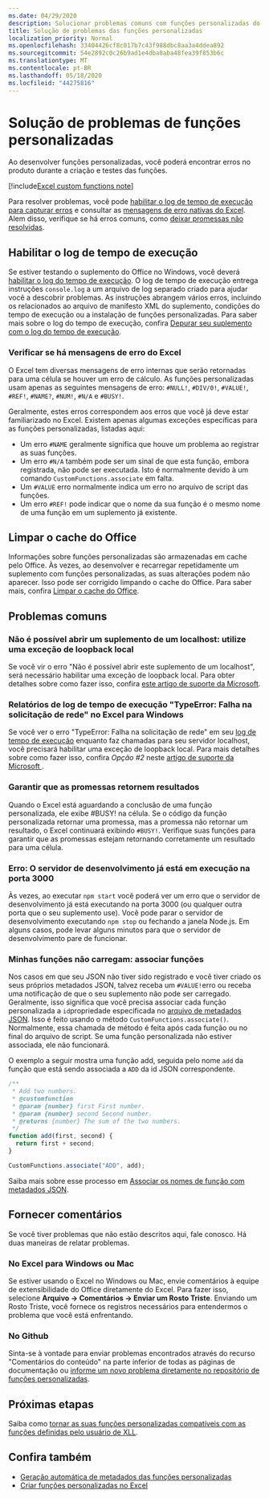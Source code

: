 ```yaml
---
ms.date: 04/29/2020
description: Solucionar problemas comuns com funções personalizadas do Excel.
title: Solução de problemas das funções personalizadas
localization_priority: Normal
ms.openlocfilehash: 33404426cf8c017b7c43f988dbc8aa3a4ddea892
ms.sourcegitcommit: 54e2892c0c26b9ad1e4dba8aba48fea39f853b6c
ms.translationtype: MT
ms.contentlocale: pt-BR
ms.lasthandoff: 05/18/2020
ms.locfileid: "44275816"
---
```

# <a name="troubleshoot-custom-functions"></a>Solução de problemas de funções personalizadas

Ao desenvolver funções personalizadas, você poderá encontrar erros no produto durante a criação e testes das funções.

[!include[Excel custom functions note](../includes/excel-custom-functions-note.md)]

Para resolver problemas, você pode [habilitar o log de tempo de execução para capturar erros](#enable-runtime-logging) e consultar as [mensagens de erro nativas do Excel](#check-for-excel-error-messages). Alem disso, verifique se há erros comuns, como [deixar promessas não resolvidas](#ensure-promises-return).

## <a name="enable-runtime-logging"></a>Habilitar o log de tempo de execução

Se estiver testando o suplemento do Office no Windows, você deverá [habilitar o log do tempo de execução](../testing/runtime-logging.md). O log de tempo de execução entrega instruções `console.log` a um arquivo de log separado criado para ajudar você a descobrir problemas. As instruções abrangem vários erros, incluindo os relacionados ao arquivo de manifesto XML do suplemento, condições do tempo de execução ou a instalação de funções personalizadas. Para saber mais sobre o log do tempo de execução, confira [Depurar seu suplemento com o log do tempo de execução](../testing/runtime-logging.md).

### <a name="check-for-excel-error-messages"></a>Verificar se há mensagens de erro do Excel

O Excel tem diversas mensagens de erro internas que serão retornadas para uma célula se houver um erro de cálculo. As funções personalizadas usam apenas as seguintes mensagens de erro: `#NULL!`, `#DIV/0!`, `#VALUE!`, `#REF!`, `#NAME?`, `#NUM!`, `#N/A` e `#BUSY!`.

Geralmente, estes erros correspondem aos erros que você já deve estar familiarizado no Excel. Existem apenas algumas exceções específicas para as funções personalizadas, listadas aqui:

- Um erro `#NAME` geralmente significa que houve um problema ao registrar as suas funções.
- Um erro `#N/A` também pode ser um sinal de que esta função, embora registrada, não pode ser executada. Isto é normalmente devido à um comando `CustomFunctions.associate` em falta.
- Um `#VALUE` erro normalmente indica um erro no arquivo de script das funções.
- Um erro `#REF!` pode indicar que o nome da sua função é o mesmo nome de uma função em um suplemento já existente.

## <a name="clear-the-office-cache"></a>Limpar o cache do Office

Informações sobre funções personalizadas são armazenadas em cache pelo Office. Às vezes, ao desenvolver e recarregar repetidamente um suplemento com funções personalizadas, as suas alterações podem não aparecer. Isso pode ser corrigido limpando o cache do Office. Para saber mais, confira [Limpar o cache do Office](../testing/clear-cache.md).

## <a name="common-issues"></a>Problemas comuns

### <a name="cant-open-add-in-from-localhost-use-a-local-loopback-exception"></a>Não é possível abrir um suplemento de um localhost: utilize uma exceção de loopback local

Se você vir o erro "Não é possível abrir este suplemento de um localhost", será necessário habilitar uma exceção de loopback local. Para obter detalhes sobre como fazer isso, confira [este artigo de suporte da Microsoft](https://support.microsoft.com/help/4490419/local-loopback-exemption-does-not-work).

### <a name="runtime-logging-reports-typeerror-network-request-failed-on-excel-on-windows"></a>Relatórios de log de tempo de execução "TypeError: Falha na solicitação de rede" no Excel para Windows

Se você ver o erro "TypeError: Falha na solicitação de rede" em seu [log de tempo de execução](custom-functions-troubleshooting.md#enable-runtime-logging) enquanto faz chamadas para seu servidor localhost, você precisará habilitar uma exceção de loopback local. Para mais detalhes sobre como fazer isso, confira *Opção #2* neste [artigo de suporte da Microsoft ](https://support.microsoft.com/help/4490419/local-loopback-exemption-does-not-work).

### <a name="ensure-promises-return"></a>Garantir que as promessas retornem resultados

Quando o Excel está aguardando a conclusão de uma função personalizada, ele exibe #BUSY! na célula. Se o código da função personalizada retornar uma promessa, mas a promessa não retornar um resultado, o Excel continuará exibindo `#BUSY!`. Verifique suas funções para garantir que as promessas estejam retornando corretamente um resultado para uma célula.

### <a name="error-the-dev-server-is-already-running-on-port-3000"></a>Erro: O servidor de desenvolvimento já está em execução na porta 3000

Às vezes, ao executar `npm start` você poderá ver um erro que o servidor de desenvolvimento já está executando na porta 3000 (ou qualquer outra porta que o seu suplemento use). Você pode parar o servidor de desenvolvimento executando `npm stop` ou fechando a janela Node.js. Em alguns casos, pode levar alguns minutos para que o servidor de desenvolvimento pare de funcionar.

### <a name="my-functions-wont-load-associate-functions"></a>Minhas funções não carregam: associar funções

Nos casos em que seu JSON não tiver sido registrado e você tiver criado os seus próprios metadados JSON, talvez receba um `#VALUE!`erro ou receba uma notificação de que o seu suplemento não pode ser carregado. Geralmente, isso significa que você precisa associar cada função personalizada a `id`propriedade especificada no [arquivo de metadados JSON](custom-functions-json.md). Isso é feito usando o método `CustomFunctions.associate()`. Normalmente, essa chamada de método é feita após cada função ou no final do arquivo de script. Se uma função personalizada não estiver associada, ele não funcionará.

O exemplo a seguir mostra uma função add, seguida pelo nome `add` da função que está sendo associada a `ADD` da id JSON correspondente.

```js
/**
 * Add two numbers.
 * @customfunction
 * @param {number} first First number.
 * @param {number} second Second number.
 * @returns {number} The sum of the two numbers.
 */
function add(first, second) {
  return first + second;
}

CustomFunctions.associate("ADD", add);
```

Saiba mais sobre esse processo em [Associar os nomes de função com metadados JSON](../excel/custom-functions-json.md#associating-function-names-with-json-metadata).

## <a name="reporting-feedback"></a>Fornecer comentários

Se você tiver problemas que não estão descritos aqui, fale conosco. Há duas maneiras de relatar problemas.

### <a name="in-excel-on-windows-or-mac"></a>No Excel para Windows ou Mac

Se estiver usando o Excel no Windows ou Mac, envie comentários à equipe de extensibilidade do Office diretamente do Excel. Para fazer isso, selecione **Arquivo -> Comentários -> Enviar um Rosto Triste**. Enviando um Rosto Triste, você fornece os registros necessários para entendermos o problema que você está enfrentando.

### <a name="in-github"></a>No Github

Sinta-se à vontade para enviar problemas encontrados através do recurso "Comentários do conteúdo" na parte inferior de todas as páginas de documentação ou [informe um novo problema diretamente no repositório de funções personalizadas](https://github.com/OfficeDev/Excel-Custom-Functions/issues).

## <a name="next-steps"></a>Próximas etapas
Saiba como [tornar as suas funções personalizadas compatíveis com as funções definidas pelo usuário de XLL](make-custom-functions-compatible-with-xll-udf.md).

## <a name="see-also"></a>Confira também

* [Geração automática de metadados das funções personalizadas](custom-functions-json-autogeneration.md)
* [Criar funções personalizadas no Excel](custom-functions-overview.md)

